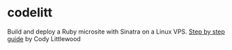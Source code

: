 codelitt
========

Build and deploy a Ruby microsite with Sinatra on a Linux VPS.
[Step by step guide](http://codylittlewood.com/build-and-deploy-ruby-microsite-with-sinatra)
by Cody Littlewood
